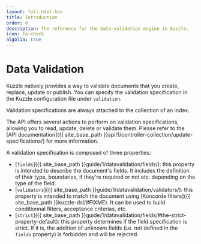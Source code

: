 ```yaml
---
layout: full.html.hbs
title: Introduction
order: 0
description: The reference for the data-validation engine in Kuzzle.
icon: fa-check
algolia: true
---
```


# Data Validation

Kuzzle natively provides a way to validate documents that you create, replace, update or publish.
You can specify the validation specification in the Kuzzle configuration file under `validation`.

Validation specifications are always attached to the collection of an index.

The API offers several actions to perform on validation specifications, allowing you to read, update, delete or validate them. Please refer to the [API documentation]({{ site_base_path }}api/1/controller-collection/update-specifications/) for more information.

A validation specification is composed of three properties:

* [`fields`]({{ site_base_path }}guide/1/datavalidation/fields/): this property is intended to describe the document's fields. It includes the definition of their type, boundaries, if they're required or not etc. depending on the type of the field.
* [`validators`]({{ site_base_path }}guide/1/datavalidation/validators/): this property is intended to match the document using [Koncorde filters]({{ site_base_path }}kuzzle-dsl/#FIXME). It can be used to build conditionnal filters, acceptance criterias, etc.
* [`strict`]({{ site_base_path }}guide/1/datavalidation/fields/#the-strict-property-default): this property determines if the field specification is strict. If it is, the addition of unknown fields (i.e. not defined in the `fields` property) is forbidden and will be rejected.
